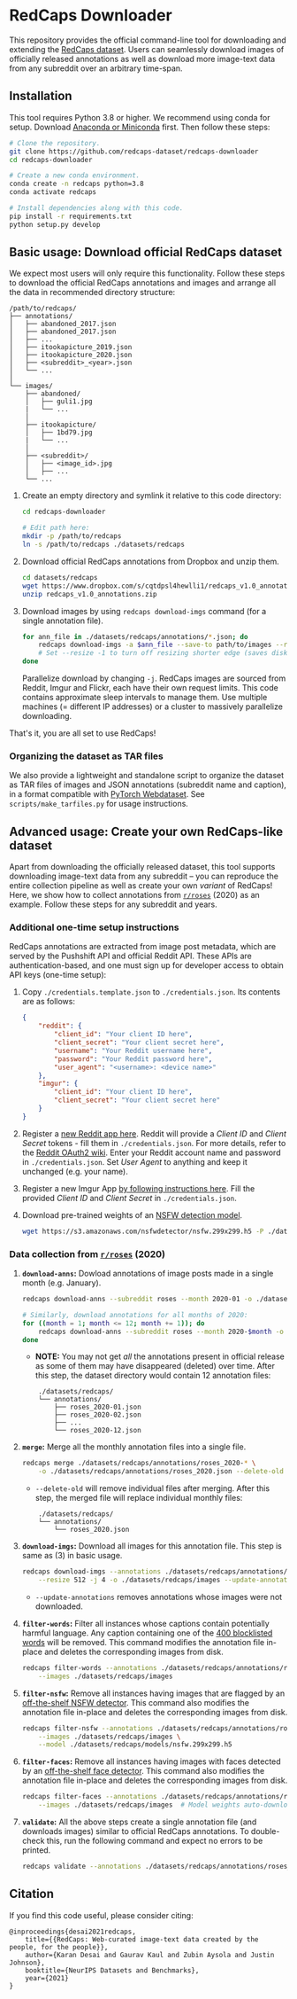 # RedCaps Downloader

This repository provides the official command-line tool for downloading and extending the [RedCaps dataset](https://openreview.net/forum?id=VjJxBi1p9zh).
Users can seamlessly download images of officially released annotations as well as download more image-text data from any subreddit over an arbitrary time-span.

## Installation

This tool requires Python 3.8 or higher. We recommend using conda for setup.
Download [Anaconda or Miniconda](https://conda.io/docs/user-guide/install/download.html) first.
Then follow these steps:

```bash
# Clone the repository.
git clone https://github.com/redcaps-dataset/redcaps-downloader
cd redcaps-downloader

# Create a new conda environment.
conda create -n redcaps python=3.8
conda activate redcaps

# Install dependencies along with this code.
pip install -r requirements.txt
python setup.py develop
```

## Basic usage: Download official RedCaps dataset

We expect most users will only require this functionality.
Follow these steps to download the official RedCaps annotations and images
and arrange all the data in recommended directory structure:

```text
/path/to/redcaps/
├── annotations/
│   ├── abandoned_2017.json
│   ├── abandoned_2017.json
│   ├── ...
│   ├── itookapicture_2019.json
│   ├── itookapicture_2020.json
│   ├── <subreddit>_<year>.json
│   └── ...
│
└── images/
    ├── abandoned/
    │   ├── guli1.jpg
    |   └── ...
    │
    ├── itookapicture/
    │   ├── 1bd79.jpg
    |   └── ...
    │
    ├── <subreddit>/
    │   ├── <image_id>.jpg
    │   ├── ...
    └── ...
```

1. Create an empty directory and symlink it relative to this code directory:
    ```bash
    cd redcaps-downloader

    # Edit path here:
    mkdir -p /path/to/redcaps
    ln -s /path/to/redcaps ./datasets/redcaps
    ```

2. Download official RedCaps annotations from Dropbox and unzip them.
    ```bash
    cd datasets/redcaps
    wget https://www.dropbox.com/s/cqtdpsl4hewlli1/redcaps_v1.0_annotations.zip?dl=1
    unzip redcaps_v1.0_annotations.zip
    ```

3. Download images by using `redcaps download-imgs` command (for a single annotation file).
    ```bash
    for ann_file in ./datasets/redcaps/annotations/*.json; do
        redcaps download-imgs -a $ann_file --save-to path/to/images --resize 512 -j 4
        # Set --resize -1 to turn off resizing shorter edge (saves disk space).
    done
    ```
    Parallelize download by changing `-j`. RedCaps images are sourced from Reddit,
    Imgur and Flickr, each have their own request limits. This code contains
    approximate sleep intervals to manage them. Use multiple machines (= different
    IP addresses) or a cluster to massively parallelize downloading.

That's it, you are all set to use RedCaps!

### Organizing the dataset as TAR files

We also provide a lightweight and standalone script to organize the dataset as TAR files
of images and JSON annotations (subreddit name and caption),
in a format compatible with [PyTorch Webdataset](https://github.com/webdataset/webdataset).
See `scripts/make_tarfiles.py` for usage instructions.


## Advanced usage: Create your own RedCaps-like dataset

Apart from downloading the officially released dataset, this tool supports
downloading image-text data from any subreddit – you can reproduce the entire
collection pipeline as well as create your own _variant_ of RedCaps! Here,
we show how to collect annotations from [`r/roses`](https://reddit.com/r/roses)
(2020) as an example. Follow these steps for any subreddit and years.

### Additional one-time setup instructions

RedCaps annotations are extracted from image post metadata, which are served by
the Pushshift API and official Reddit API. These APIs are authentication-based,
and one must sign up for developer access to obtain API keys (one-time setup):

1. Copy `./credentials.template.json` to `./credentials.json`. Its contents are
   as follows:
    ```json
    {
        "reddit": {
            "client_id": "Your client ID here",
            "client_secret": "Your client secret here",
            "username": "Your Reddit username here",
            "password": "Your Reddit password here",
            "user_agent": "<username>: <device name>"
        },
        "imgur": {
            "client_id": "Your client ID here",
            "client_secret": "Your client secret here"
        }
    }
    ```

2. Register a [new Reddit app here](https://www.reddit.com/prefs/apps). Reddit
   will provide a _Client ID_ and _Client Secret_ tokens - fill them in
   `./credentials.json`. For more details, refer to the
   [Reddit OAuth2 wiki](https://github.com/reddit-archive/reddit/wiki/OAuth2).
   Enter your Reddit account name and password in `./credentials.json`. Set
    _User Agent_ to anything and keep it unchanged (e.g. your name).

3. Register a new Imgur App [by following instructions here](https://apidocs.imgur.com/).
   Fill the provided _Client ID_ and _Client Secret_ in `./credentials.json`.

4. Download pre-trained weights of an [NSFW detection model](https://github.com/gantman/nsfw_model).
    ```bash
    wget https://s3.amazonaws.com/nsfwdetector/nsfw.299x299.h5 -P ./datasets/redcaps/models
    ```

### Data collection from [`r/roses`](https://reddit.com/r/roses) (2020)

1. **`download-anns`:** Dowload annotations of image posts made in a single month
   (e.g. January).
    ```bash
    redcaps download-anns --subreddit roses --month 2020-01 -o ./datasets/redcaps/annotations

    # Similarly, download annotations for all months of 2020:
    for ((month = 1; month <= 12; month += 1)); do
        redcaps download-anns --subreddit roses --month 2020-$month -o ./datasets/redcaps/annotations
    done
    ```
    - **NOTE:** You may not get _all_ the annotations present in official release
      as some of them may have disappeared (deleted) over time. After this step,
      the dataset directory would contain 12 annotation files:
    ```text
        ./datasets/redcaps/
        └── annotations/
            ├── roses_2020-01.json
            ├── roses_2020-02.json
            ├── ...
            └── roses_2020-12.json
    ```

2. **`merge`:** Merge all the monthly annotation files into a single file.
    ```bash
    redcaps merge ./datasets/redcaps/annotations/roses_2020-* \
        -o ./datasets/redcaps/annotations/roses_2020.json --delete-old
    ```
    - `--delete-old` will remove individual files after merging. After this
      step, the merged file will replace individual monthly files:
    ```text
        ./datasets/redcaps/
        └── annotations/
            └── roses_2020.json
    ```

3. **`download-imgs`:** Download all images for this annotation file. This step
   is same as (3) in basic usage.
    ```bash
    redcaps download-imgs --annotations ./datasets/redcaps/annotations/roses_2020.json \
        --resize 512 -j 4 -o ./datasets/redcaps/images --update-annotations
    ```
   - `--update-annotations` removes annotations whose images were not downloaded.

4. **`filter-words`:** Filter all instances whose captions contain potentially
   harmful language. Any caption containing one of the
   [400 blocklisted words](https://github.com/LDNOOBW/List-of-Dirty-Naughty-Obscene-and-Otherwise-Bad-Words)
   will be removed. This command modifies the annotation file in-place and
   deletes the corresponding images from disk.
    ```bash
    redcaps filter-words --annotations ./datasets/redcaps/annotations/roses_2020.json \
        --images ./datasets/redcaps/images
    ```

5. **`filter-nsfw`:** Remove all instances having images that are flagged by an
   [off-the-shelf NSFW detector](https://github.com/gantman/nsfw-model). This
   command also modifies the annotation file in-place and deletes the corresponding
   images from disk.
    ```bash
    redcaps filter-nsfw --annotations ./datasets/redcaps/annotations/roses_2020.json \
        --images ./datasets/redcaps/images \
        --model ./datasets/redcaps/models/nsfw.299x299.h5
    ```

5. **`filter-faces`:** Remove all instances having images with faces detected by an
   [off-the-shelf face detector](https://github.com/redcaps-dataset/pytorch-retinaface).
   This command also modifies the annotation file in-place and deletes the
   corresponding images from disk.
    ```bash
    redcaps filter-faces --annotations ./datasets/redcaps/annotations/roses_2020.json \
        --images ./datasets/redcaps/images  # Model weights auto-downloaded
    ```

6. **`validate`:** All the above steps create a single annotation file (and downloads
   images) similar to official RedCaps annotations. To double-check this, run the
   following command and expect no errors to be printed.
    ```bash
    redcaps validate --annotations ./datasets/redcaps/annotations/roses_2020.json
    ```


## Citation

If you find this code useful, please consider citing:

```text
@inproceedings{desai2021redcaps,
    title={{RedCaps: Web-curated image-text data created by the people, for the people}},
    author={Karan Desai and Gaurav Kaul and Zubin Aysola and Justin Johnson},
    booktitle={NeurIPS Datasets and Benchmarks},
    year={2021}
}
```
